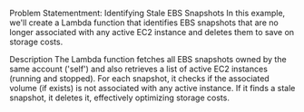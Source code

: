 Problem Statementment:
Identifying Stale EBS Snapshots
In this example, we'll create a Lambda function that identifies EBS snapshots that are no longer associated with any active EC2 instance and deletes them to save on storage costs.

Description
The Lambda function fetches all EBS snapshots owned by the same account ('self') and also retrieves a list of active EC2 instances (running and stopped). For each snapshot, it checks if the associated volume (if exists) is not associated with any active instance. If it finds a stale snapshot, it deletes it, effectively optimizing storage costs.
